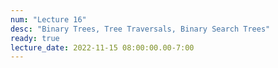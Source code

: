 ```yaml
---
num: "Lecture 16"
desc: "Binary Trees, Tree Traversals, Binary Search Trees"
ready: true
lecture_date: 2022-11-15 08:00:00.00-7:00
---
```

